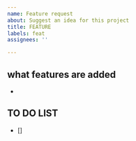 ```yaml
---
name: Feature request
about: Suggest an idea for this project
title: FEATURE
labels: feat
assignees: ''

---
```


## what features are added
- 
## TO DO LIST
- []
